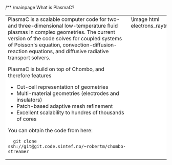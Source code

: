 /**
\mainpage What is PlasmaC?

<table bgcolor="#FFFFFF" align="top">
<tr>
<td valign="top">
PlasmaC is a scalable computer code for two- and three-dimensional low-temperature fluid plasmas in complex geometries. The current version of the code solves for coupled systems of Poisson's equation, convection-diffusion-reaction equations, and diffusive radiative transport solvers.

PlasmaC is build on top of Chombo, and therefore features

  * Cut-cell representation of geometries
  * Multi-material geometries (electrodes and insulators)
  * Patch-based adaptive mesh refinement
  * Excellent scalability to hundres of thousands of cores

You can obtain the code from here:

      git clone ssh://git@git.code.sintef.no/~robertm/chombo-streamer
</td>
<td valign="top">
\image html electrons_raytrace.png 
</td>
</table>




